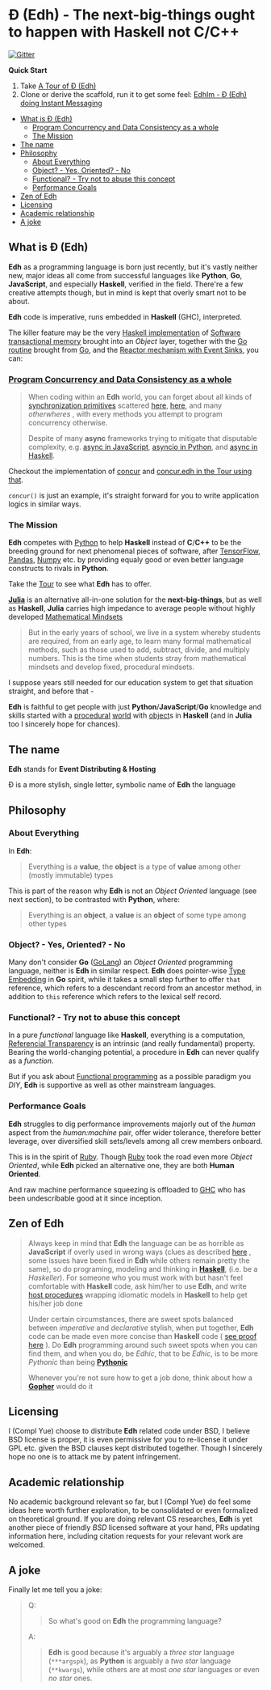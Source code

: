 # Đ (Edh) - The next-big-things ought to happen with Haskell not C/C++

[![Gitter](https://badges.gitter.im/e-wrks/community.svg)](https://gitter.im/e-wrks/community?utm_source=badge&utm_medium=badge&utm_campaign=pr-badge)

**Quick Start**

1. Take [A Tour of Đ (Edh)](./Tour/)
1. Clone or derive the scaffold, run it to get some feel:
   [EdhIm - Đ (Edh) doing Instant Messaging](https://github.com/e-wrks/edhim)

- [What is Đ (Edh)](#what-is-%c4%90-edh)
  - [Program Concurrency and Data Consistency as a whole](#program-concurrency-and-data-consistency-as-a-whole)
  - [The Mission](#the-mission)
- [The name](#the-name)
- [Philosophy](#philosophy)
  - [About Everything](#about-everything)
  - [Object? - Yes, Oriented? - No](#object---yes-oriented---no)
  - [Functional? - Try not to abuse this concept](#functional---try-not-to-abuse-this-concept)
  - [Performance Goals](#performance-goals)
- [Zen of Edh](#zen-of-edh)
- [Licensing](#licensing)
- [Academic relationship](#academic-relationship)
- [A joke](#a-joke)

## What is Đ (Edh)

**Edh** as a programming language is born just recently,
but it's vastly neither new, major ideas all come from successful languages
like **Python**, **Go**, **JavaScript**, and especially **Haskell**,
verified in the field. There're a few creative attempts though, but in mind
is kept that overly smart not to be about.

**Edh** code is imperative, runs embedded in **Haskell** (GHC), interpreted.

The killer feature may be the very
[Haskell implementation](http://hackage.haskell.org/package/stm)
of
[Software transactional memory](https://en.wikipedia.org/wiki/Software_transactional_memory)
brought into an _Object_ layer, together with the
[Go routine](./Tour/Readme.md#go-routine) brought from [Go](https://golang.org),
and the
[Reactor mechanism with Event Sinks](./Tour/Readme.md#event-sink--reactor--defer),
you can:

### [Program Concurrency and Data Consistency as a whole](./Tour/Readme.md#programming-concurrency-and-data-consistency-as-a-whole)

> When coding within an **Edh** world, you can forget about all kinds of
> [synchronization primitives](http://www.cs.columbia.edu/~hgs/os/sync.html)
> scattered
> [here](https://pubs.opengroup.org/onlinepubs/9699919799/basedefs/pthread.h.html),
> [here](https://golang.org/pkg/sync),
> and many _otherwheres_ , with every methods you attempt to program concurrency
> otherwise.
>
> Despite of many **async** frameworks trying to mitigate that disputable
> complexity, e.g.
> [async in JavaScript](https://caolan.github.io/async),
> [asyncio in Python](https://docs.python.org/3/library/asyncio.html),
> and [async in Haskell](http://hackage.haskell.org/package/async).

Checkout the implementation of
[concur](./edh_modules/batteries/root/concur.edh)
and [concur.edh in the Tour using that](./Tour/concur.edh).

`concur()` is just an example, it's straight forward for you to write
application logics in similar ways.

### The Mission

**Edh** competes with [Python](https://python.org) to help **Haskell**
instead of **C**/**C++** to be the breeding ground for next phenomenal
pieces of software, after [TensorFlow](https://tensorflow.org),
[Pandas](https://pandas.pydata.org/), [Numpy](https://numpy.org/) etc.
by providing equaly good or even better language constructs to rivals
in **Python**.

Take the [Tour](./Tour/) to see what **Edh** has to offer.

[**Julia**](https://julialang.org) is an alternative all-in-one solution
for the **next-big-things**, but as well as **Haskell**, **Julia** carries
high impedance to average people without highly developed
[Mathematical Mindsets](https://www.aft.org/ae/winter2018-2019/boaler)

> But in the early years of school, we live in a system whereby students
> are required, from an early age, to learn many formal mathematical methods,
> such as those used to add, subtract, divide, and multiply numbers.
> This is the time when students stray from mathematical mindsets and develop
> fixed, procedural mindsets.

I suppose years still needed for our education system to get that situation
straight, and before that -

**Edh** is faithful to get people with just **Python**/**JavaScript**/**Go**
knowledge and skills started with a
[procedural](https://en.wikipedia.org/wiki/Procedural_programming)
[world](./Tour/Readme.md#world)
with [object](./Tour/Readme.md#object--class)s
in **Haskell** (and in **Julia** too I sincerely hope for chances).

## The name

**Edh** stands for **Event Distributing & Hosting**

Đ is a more stylish, single letter, symbolic name of **Edh** the language

## Philosophy

### About Everything

In **Edh**:

> Everything is a **value**,
> the **object** is a type of **value** among other (mostly immutable)
> types

This is part of the reason why **Edh** is not an _Object Oriented_
language (see next section), to be contrasted with **Python**, where:

> Everything is an **object**,
> a **value** is an **object** of some type among other types

### Object? - Yes, Oriented? - No

Many don't consider **Go** ([GoLang](https://golang.org)) an
_Object Oriented_ programming language, neither is **Edh** in similar
respect. **Edh** does pointer-wise
[Type Embedding](https://go101.org/article/type-embedding.html)
in **Go** spirit, while it takes a small step further to offer `that`
reference, which refers to a descendant record from an ancestor
method, in addition to `this` reference which refers to the lexical
self record.

### Functional? - Try not to abuse this concept

In a pure _functional_ language like **Haskell**, everything is a computation,
[Referencial Transparency](https://wiki.haskell.org/Referential_transparency)
is an intrinsic (and really fundamental) property. Bearing the world-changing
potential, a procedure in **Edh** can never qualify as a _function_.

But if you ask about
[Functional programming](https://www.geeksforgeeks.org/functional-programming-paradigm/)
as a possible paradigm you _DIY_, **Edh** is supportive as well as
other mainstream languages.

### Performance Goals

**Edh** struggles to dig performance improvements majorly out of the
_human_ aspect from the _human:machine_ pair, offer wider tolerance,
therefore better leverage, over diversified skill sets/levels among
all crew members onboard.

This is in the spirit of [Ruby](https://www.ruby-lang.org/en/about).
Though [Ruby](https://www.ruby-lang.org) took the road even more
_Object Oriented_, while **Edh** picked an alternative one, they are
both **Human Oriented**.

And raw machine performance squeezing is offloaded to
[GHC](https://wiki.haskell.org/GHC) who has been undescribable good
at it since inception.

## Zen of Edh

> Always keep in mind that **Edh** the language can be as horrible as
> **JavaScript** if overly used in wrong ways (clues as described
> [here](https://medium.com/javascript-non-grata/the-top-10-things-wrong-with-javascript-58f440d6b3d8)
> , some issues have been fixed in **Edh** while others remain pretty
> the same), so do programing, modeling and thinking in
> [**Haskell**](https://www.haskell.org),
> (i.e. be a _Haskeller_). For someone who you must work with but
> hasn't feel comfortable with **Haskell** code, ask him/her to use
> **Edh**, and write
> [host procedures](./Tour#host-procedures)
> wrapping idiomatic models in **Haskell** to help get his/her job done
>
> Under certain circumstances, there are sweet spots balanced between
> _imperative_ and _declarative_ stylish, when put together, **Edh**
> code can be made even more concise than **Haskell** code (
> [see proof here](https://github.com/e-wrks/edhim#full-%C4%91-edh-code-95-loc)
> ). Do **Edh** programming around such sweet spots when you can find
> them, and when you do, be _Edhic_, that to be _Edhic_, is to be
> more _Pythonic_ than being
> [**Pythonic**](https://www.python.org/dev/peps/pep-0020)
>
> Whenever you're not sure how to get a job done, think about how a
> [**Gopher**](https://blog.golang.org/gopher) would do it

## Licensing

I (Compl Yue) choose to distribute **Edh** related code under BSD,
I believe BSD license is proper, it is even permissive for you
to re-license it under GPL etc. given the BSD clauses kept distributed
together. Though I sincerely hope no one is to attack me by patent
infringement.

## Academic relationship

No academic background relevant so far, but I (Compl Yue) do feel some
ideas here worth further exploration, to be consolidated or even
formalized on theoretical ground. If you are doing relevant CS
researches, **Edh** is yet another piece of friendly _BSD_ licensed
software at your hand, PRs updating information here, including
citation requests for your relevant work are welcomed.

## A joke

Finally let me tell you a joke:

> Q:
>
> > So what's good on **Edh** the programming language?
>
> A:
>
> > **Edh** is good because it's arguably a _three star_ language
> > (`***argspk`), as **Python** is arguably a _two star_ language
> > (`**kwargs`), while others are at most _one star_ languages or
> > even _no star_ ones.
